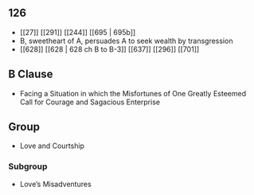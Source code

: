 ## 126
- [[27]] [[291]] [[244]] [[695 | 695b]] 
- B, sweetheart of A, persuades A to seek wealth by transgression
- [[628]] [[628 | 628 ch B to B-3]] [[637]] [[296]] [[701]] 

## B Clause
- Facing a Situation in which the Misfortunes of One Greatly Esteemed Call for Courage and Sagacious Enterprise

## Group
- Love and Courtship

### Subgroup
- Love’s Misadventures

